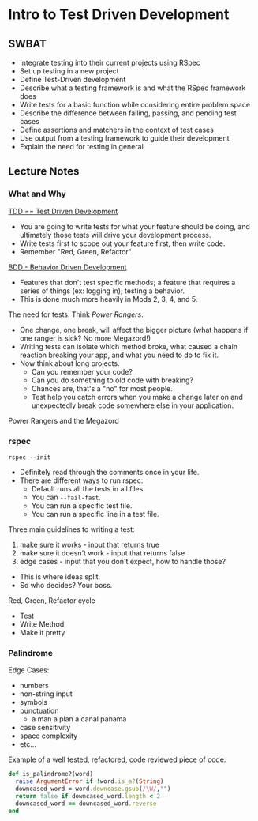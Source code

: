 Intro to Test Driven Development
================================

## SWBAT

* Integrate testing into their current projects using RSpec
* Set up testing in a new project
* Define Test-Driven development
* Describe what a testing framework is and what the RSpec framework does
* Write tests for a basic function while considering entire problem space
* Describe the difference between failing, passing, and pending test cases
* Define assertions and matchers in the context of test cases
* Use output from a testing framework to guide their development
* Explain the need for testing in general

## Lecture Notes

### What and Why

[TDD == Test Driven Development](https://en.wikipedia.org/wiki/Test-driven_development)
- You are going to write tests for what your feature should be doing, and ultimately those tests will drive your development process.
- Write tests first to scope out your feature first, then write code.
- Remember "Red, Green, Refactor"

[BDD - Behavior Driven Development](https://en.wikipedia.org/wiki/Behavior-driven_development)
- Features that don't test specific methods; a feature that requires a series of things (ex: logging in); testing a behavior.
- This is done much more heavily in Mods 2, 3, 4, and 5.

The need for tests. Think _Power Rangers_.
- One change, one break, will affect the bigger picture (what happens if one ranger is sick? No more Megazord!)
- Writing tests can isolate which method broke, what caused a chain reaction breaking your app, and what you need to do to fix it.
- Now think about long projects.
  - Can you remember your code?
  - Can you do something to old code with breaking?
  - Chances are, that's a "no" for most people.
  - Test help you catch errors when you make a change later on and unexpectedly break code somewhere else in your application.

Power Rangers and the Megazord

### rspec

`rspec --init`

- Definitely read through the comments once in your life.
- There are different ways to run rspec:
  - Default runs all the tests in all files.
  - You can `--fail-fast`.
  - You can run a specific test file.
  - You can run a specific line in a test file.

Three main guidelines to writing a test:

1. make sure it works - input that returns true
2. make sure it doesn't work - input that returns false
3. edge cases - input that you don't expect, how to handle those?
  - This is where ideas split.
  - So who decides? Your boss.

Red, Green, Refactor cycle
- Test
- Write Method
- Make it pretty

### Palindrome

Edge Cases:
- numbers
- non-string input
- symbols
- punctuation
  - a man a plan a canal panama
- case sensitivity
- space complexity
- etc...

Example of a well tested, refactored, code reviewed piece of code:

```ruby
def is_palindrome?(word)
  raise ArgumentError if !word.is_a?(String)
  downcased_word = word.downcase.gsub(/\W/,"")
  return false if downcased_word.length < 2
  downcased_word == downcased_word.reverse
end
```
